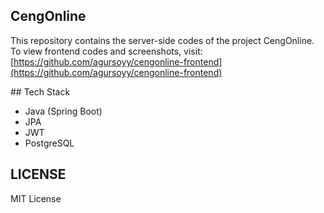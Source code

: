 ## CengOnline
This repository contains the server-side codes of the project CengOnline. To view frontend codes and screenshots, visit: [https://github.com/agursoyy/cengonline-frontend](https://github.com/agursoyy/cengonline-frontend)

## Tech Stack
- Java (Spring Boot)
- JPA
- JWT
- PostgreSQL

## LICENSE

MIT License
